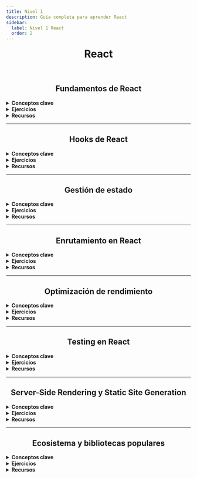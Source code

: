 ```yaml
---
title: Nivel 1  
description: Guía completa para aprender React  
sidebar:  
  label: Nivel 1 React  
  order: 2  
---
```


# React  

<br>

## Fundamentos de React

<details>
<summary><strong>Conceptos clave</strong></summary>

- JSX  
- Componentes y props  
- Estado y ciclo de vida  
- Renderizado condicional  
- Listas y keys  

</details>

<details>
<summary><strong>Ejercicios</strong></summary>

1. Crea un componente de tarjeta de usuario reutilizable que acepte props para nombre, imagen y descripción.  
2. Implementa una lista de tareas simple con la capacidad de agregar y eliminar tareas.  

</details>

<details>
<summary><strong>Recursos</strong></summary>

- [React Official Documentation](https://reactjs.org/docs/getting-started.html)  
- [React Tutorial - Tektutorialshub](https://www.tektutorialshub.com/react-tutorial/)  

</details>

---

## Hooks de React

<details>
<summary><strong>Conceptos clave</strong></summary>

- `useState`  
- `useEffect`  
- `useContext`  
- `useReducer`  
- Hooks personalizados  

</details>

<details>
<summary><strong>Ejercicios</strong></summary>

1. Convierte un componente de clase a un componente funcional utilizando hooks.  
2. Crea un hook personalizado para manejar la lógica de formularios.  

</details>

<details>
<summary><strong>Recursos</strong></summary>

- [React Hooks Documentation](https://reactjs.org/docs/hooks-intro.html)  
- [useHooks - Easy to understand React Hook recipes](https://usehooks.com/)  

</details>

---

## Gestión de estado

<details>
<summary><strong>Conceptos clave</strong></summary>

- Context API  
- Redux  
- MobX  
- Recoil  

</details>

<details>
<summary><strong>Ejercicios</strong></summary>

1. Implementa un carrito de compras utilizando Context API y `useReducer`.  
2. Crea una aplicación de blog simple utilizando Redux para manejar el estado global.  

</details>

<details>
<summary><strong>Recursos</strong></summary>

- [Redux Documentation](https://redux.js.org/introduction/getting-started)  
- [MobX Documentation](https://mobx.js.org/README.html)  

</details>

---

## Enrutamiento en React

<details>
<summary><strong>Conceptos clave</strong></summary>

- React Router  
- Navegación programática  
- Rutas protegidas  
- Lazy loading de rutas  

</details>

<details>
<summary><strong>Ejercicios</strong></summary>

1. Crea una aplicación de múltiples páginas utilizando React Router, incluyendo una página de inicio, una página de perfil y una página de configuración.  
2. Implementa rutas protegidas que requieran autenticación para acceder.  

</details>

<details>
<summary><strong>Recursos</strong></summary>

- [React Router Documentation](https://reactrouter.com/web/guides/quick-start)  
- [React Router Tutorial - DigitalOcean](https://www.digitalocean.com/community/tutorials/react-react-router-introduction)  

</details>

---

## Optimización de rendimiento

<details>
<summary><strong>Conceptos clave</strong></summary>

- React.memo  
- `useMemo` y `useCallback`  
- Lazy loading de componentes  
- Profiling y debugging  

</details>

<details>
<summary><strong>Ejercicios</strong></summary>

1. Optimiza una lista de renderizado con muchos elementos utilizando React.memo y `useCallback`.  
2. Implementa lazy loading para los componentes de una aplicación de comercio electrónico.  

</details>

<details>
<summary><strong>Recursos</strong></summary>

- [React Performance Optimization](https://reactjs.org/docs/optimizing-performance.html)  
- [React Profiler](https://reactjs.org/blog/2018/09/10/introducing-the-react-profiler.html)  

</details>

---

## Testing en React

<details>
<summary><strong>Conceptos clave</strong></summary>

- Jest y React Testing Library  
- Pruebas de componentes  
- Mocking de props y estado  
- Pruebas de integración  

</details>

<details>
<summary><strong>Ejercicios</strong></summary>

1. Escribe pruebas unitarias para un formulario de React con validación.  
2. Implementa pruebas de integración para un flujo de autenticación completo.  

</details>

<details>
<summary><strong>Recursos</strong></summary>

- [Testing React Apps - Jest](https://jestjs.io/docs/tutorial-react)  
- [React Testing Library Documentation](https://testing-library.com/docs/react-testing-library/intro/)  

</details>

---

## Server-Side Rendering y Static Site Generation

<details>
<summary><strong>Conceptos clave</strong></summary>

- Next.js  
- Gatsby  
- React Server Components  

</details>

<details>
<summary><strong>Ejercicios</strong></summary>

1. Convierte una aplicación de React existente a Next.js, implementando SSR donde sea apropiado.  
2. Crea un blog estático utilizando Gatsby y Markdown para el contenido.  

</details>

<details>
<summary><strong>Recursos</strong></summary>

- [Next.js Documentation](https://nextjs.org/docs)  
- [Gatsby Tutorial](https://www.gatsbyjs.com/docs/tutorial/)  

</details>

---

## Ecosistema y bibliotecas populares

<details>
<summary><strong>Conceptos clave</strong></summary>

- Styled-components o Emotion para CSS-in-JS  
- Formik o React Hook Form para manejo de formularios  
- React Query o SWR para fetching de datos  
- Material-UI o Ant Design para componentes de UI  

</details>

<details>
<summary><strong>Ejercicios</strong></summary>

1. Implementa un tema personalizado utilizando styled-components en una aplicación React.  
2. Crea un formulario complejo con validación utilizando Formik o React Hook Form.  

</details>

<details>
<summary><strong>Recursos</strong></summary>

- [Styled-components Documentation](https://styled-components.com/docs)  
- [React Query Documentation](https://react-query.tanstack.com/overview)  

</details>
<style is:inline>
  h2 {
    text-align: center;
  }
  #_top {
    text-align: center;
    margin-bottom: 1rem;
  }
  #react {
    text-align: center;
    margin-top: 1rem;
  }
</style>